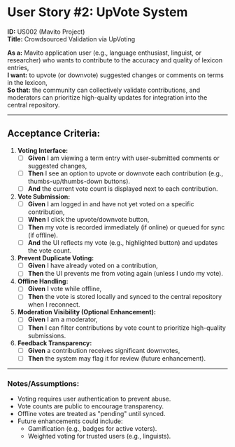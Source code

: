 # User Story #2: UpVote System

**ID:** US002 (Mavito Project)  
**Title:** Crowdsourced Validation via UpVoting  

**As a:** Mavito application user (e.g., language enthusiast, linguist, or researcher) who wants to contribute to the accuracy and quality of lexicon entries,  
**I want:** to upvote (or downvote) suggested changes or comments on terms in the lexicon,  
**So that:** the community can collectively validate contributions, and moderators can prioritize high-quality updates for integration into the central repository.  

---
## Acceptance Criteria:

1. **Voting Interface:**  
   - [ ] **Given** I am viewing a term entry with user-submitted comments or suggested changes,  
   - [ ] **Then** I see an option to upvote or downvote each contribution (e.g., thumbs-up/thumbs-down buttons).  
   - [ ] **And** the current vote count is displayed next to each contribution.  

2. **Vote Submission:**  
   - [ ] **Given** I am logged in and have not yet voted on a specific contribution,  
   - [ ] **When** I click the upvote/downvote button,  
   - [ ] **Then** my vote is recorded immediately (if online) or queued for sync (if offline).  
   - [ ] **And** the UI reflects my vote (e.g., highlighted button) and updates the vote count.  

3. **Prevent Duplicate Voting:**  
   - [ ] **Given** I have already voted on a contribution,  
   - [ ] **Then** the UI prevents me from voting again (unless I undo my vote).  

4. **Offline Handling:**  
   - [ ] **Given** I vote while offline,  
   - [ ] **Then** the vote is stored locally and synced to the central repository when I reconnect.  

5. **Moderation Visibility (Optional Enhancement):**  
   - [ ] **Given** I am a moderator,  
   - [ ] **Then** I can filter contributions by vote count to prioritize high-quality submissions.  

6. **Feedback Transparency:**  
   - [ ] **Given** a contribution receives significant downvotes,  
   - [ ] **Then** the system may flag it for review (future enhancement).  

---
### Notes/Assumptions:
- Voting requires user authentication to prevent abuse.  
- Vote counts are public to encourage transparency.  
- Offline votes are treated as "pending" until synced.  
- Future enhancements could include:  
  - Gamification (e.g., badges for active voters).  
  - Weighted voting for trusted users (e.g., linguists).  
